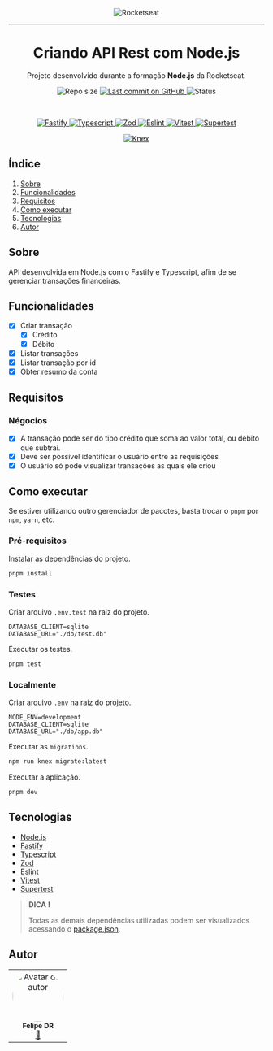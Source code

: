 <p align="center">
  <img src="https://avatars.githubusercontent.com/u/28929274?s=200&v=4" alt="Rocketseat" />
  <hr>
  <h1 align="center">Criando API Rest com Node.js</h1>
  <p align="center">Projeto desenvolvido durante a formação <strong>Node.js</strong> da Rocketseat.</p>
</p>

<p align="center">
  <img src="https://img.shields.io/github/repo-size/felipe-dr/transactions-api-fastify?style=for-the-badge&color=4e5acf" alt="Repo size" />
  <a aria-label="Last Commit" href="https://github.com/felipe-dr/transactions-api-fastify/commits/main">
    <img src="https://img.shields.io/github/last-commit/felipe-dr/transactions-api-fastify?style=for-the-badge&color=4e5acf" alt="Last commit on GitHub" />
  </a>
  <!-- <img src="https://img.shields.io/badge/license-MIT-4e5acf?style=for-the-badge" alt="License" /> -->
  <img src="https://img.shields.io/badge/status-concluído-green?style=for-the-badge" alt="Status" />
</p>

<br>

<p align="center">
  <a target="_blank" href="https://fastify.dev/">
    <img src="https://img.shields.io/static/v1?style=plastic&color=red&label=Fastify&message=TS&logo=fastify" alt="Fastify" />
  </a>
  <a target="_blank" href="https://www.typescriptlang.org/">
    <img src="https://img.shields.io/static/v1?style=plastic&color=red&label=Typescript&message=TS&logo=typescript" alt="Typescript" />
  </a>
  <a target="_blank" href="https://zod.dev/">
    <img src="https://img.shields.io/static/v1?style=plastic&color=red&label=Zod&message=TS&logo=zod" alt="Zod" />
  </a>
  <a target="_blank" href="https://eslint.org/">
    <img src="https://img.shields.io/static/v1?style=plastic&color=red&label=ESLint&message=JS&logo=eslint" alt="Eslint" />
  </a>
  <a target="_blank" href="https://vitest.dev/">
    <img src="https://img.shields.io/static/v1?style=plastic&color=red&label=Vitest&message=TS&logo=vitest" alt="Vitest" />
  </a>
  <a target="_blank" href="https://www.npmjs.com/package/supertest">
    <img src="https://img.shields.io/static/v1?style=plastic&color=red&label=Supertest&message=TS&logo=supertest" alt="Supertest" />
  </a>
</p>

<p align="center">
  <a target="_blank" href="https://knexjs.org/">
    <img src="https://img.shields.io/static/v1?style=plastic&color=yellow&label=Knex&message=Query Builder&logo=knex" alt="Knex" />
  </a>
</p>

## Índice

<ol>
  <li><a href="#sobre">Sobre</a></li>
  <li><a href="#funcionalidades">Funcionalidades</a></li>
  <li><a href="#requisitos">Requisitos</a></li>
  <li><a href="#como-executar">Como executar</a></li>
  <li><a href="#tecnologias">Tecnologias</a></li>
  <li><a href="#autor">Autor</a></li>
</ol>

## Sobre

API desenvolvida em Node.js com o Fastify e Typescript, afim de se gerenciar transações financeiras.

## Funcionalidades

- [x] Criar transação
  - [x] Crédito
  - [x] Débito
- [x] Listar transações
- [x] Listar transação por id
- [x] Obter resumo da conta

## Requisitos

### Négocios

- [x] A transação pode ser do tipo crédito que soma ao valor total, ou débito que subtrai.
- [x] Deve ser possível identificar o usuário entre as requisições
- [x] O usuário só pode visualizar transações as quais ele criou

## Como executar

Se estiver utilizando outro gerenciador de pacotes, basta trocar o `pnpm` por `npm`, `yarn`, etc.

### Pré-requisitos

Instalar as dependências do projeto.

```bash
pnpm ìnstall
```

### Testes

Criar arquivo `.env.test` na raiz do projeto.

```text
DATABASE_CLIENT=sqlite
DATABASE_URL="./db/test.db"
```

Executar os testes.

```bash
pnpm test
```

### Localmente

Criar arquivo `.env` na raiz do projeto.

```text
NODE_ENV=development
DATABASE_CLIENT=sqlite
DATABASE_URL="./db/app.db"
```

Executar as `migrations`.

```bash
npm run knex migrate:latest
```

Executar a aplicação.

```bash
pnpm dev
```

## Tecnologias

- [Node.js](https://nodejs.org/en)
- [Fastify](https://fastify.dev/)
- [Typescript](https://www.typescriptlang.org/)
- [Zod](https://zod.dev/)
- [Eslint](https://eslint.org/)
- [Vitest](https://vitest.dev/)
- [Supertest](https://www.npmjs.com/package/supertest)

> **DICA !**
>
> Todas as demais dependências utilizadas podem ser visualizados acessando o [package.json](./package.json).

## Autor

<table>
  <tr>
    <td align="center">
      <a href="https://github.com/felipe-dr">
        <img style="border-radius: 50%;" src="https://avatars.githubusercontent.com/u/62888625?s=96&v=4" width="100px;" alt="Avatar do autor" />
        <br />
        <sub>
          <b>Felipe DR</b>
        </sub>
      </a>
      <br />
      <a href="mailto:felipe.corp7@gmail.com" title="E-mail">📩</a>
    </td>
  </tr>
</table>
